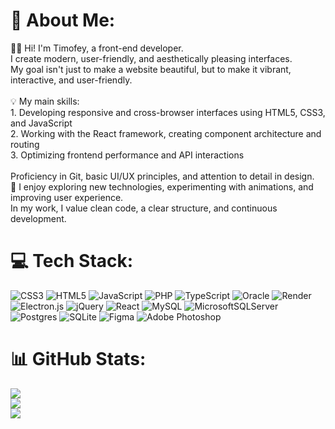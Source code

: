 # 💫 About Me:
👨‍💻 Hi! I'm Timofey, a front-end developer.<br>I create modern, user-friendly, and aesthetically pleasing interfaces. <br>My goal isn't just to make a website beautiful, but to make it vibrant, interactive, and user-friendly.<br><br>💡 My main skills:<br>1. Developing responsive and cross-browser interfaces using HTML5, CSS3, and JavaScript<br>2. Working with the React framework, creating component architecture and routing<br>3. Optimizing frontend performance and API interactions<br><br>Proficiency in Git, basic UI/UX principles, and attention to detail in design.<br>🚀 I enjoy exploring new technologies, experimenting with animations, and improving user experience.<br>In my work, I value clean code, a clear structure, and continuous development.


# 💻 Tech Stack:
![CSS3](https://img.shields.io/badge/css3-%231572B6.svg?style=for-the-badge&logo=css3&logoColor=white) ![HTML5](https://img.shields.io/badge/html5-%23E34F26.svg?style=for-the-badge&logo=html5&logoColor=white) ![JavaScript](https://img.shields.io/badge/javascript-%23323330.svg?style=for-the-badge&logo=javascript&logoColor=%23F7DF1E) ![PHP](https://img.shields.io/badge/php-%23777BB4.svg?style=for-the-badge&logo=php&logoColor=white) ![TypeScript](https://img.shields.io/badge/typescript-%23007ACC.svg?style=for-the-badge&logo=typescript&logoColor=white) ![Oracle](https://img.shields.io/badge/Oracle-F80000?style=for-the-badge&logo=oracle&logoColor=white) ![Render](https://img.shields.io/badge/Render-%46E3B7.svg?style=for-the-badge&logo=render&logoColor=white) ![Electron.js](https://img.shields.io/badge/Electron-191970?style=for-the-badge&logo=Electron&logoColor=white) ![jQuery](https://img.shields.io/badge/jquery-%230769AD.svg?style=for-the-badge&logo=jquery&logoColor=white) ![React](https://img.shields.io/badge/react-%2320232a.svg?style=for-the-badge&logo=react&logoColor=%2361DAFB) ![MySQL](https://img.shields.io/badge/mysql-4479A1.svg?style=for-the-badge&logo=mysql&logoColor=white) ![MicrosoftSQLServer](https://img.shields.io/badge/Microsoft%20SQL%20Server-CC2927?style=for-the-badge&logo=microsoft%20sql%20server&logoColor=white) ![Postgres](https://img.shields.io/badge/postgres-%23316192.svg?style=for-the-badge&logo=postgresql&logoColor=white) ![SQLite](https://img.shields.io/badge/sqlite-%2307405e.svg?style=for-the-badge&logo=sqlite&logoColor=white) ![Figma](https://img.shields.io/badge/figma-%23F24E1E.svg?style=for-the-badge&logo=figma&logoColor=white) ![Adobe Photoshop](https://img.shields.io/badge/adobe%20photoshop-%2331A8FF.svg?style=for-the-badge&logo=adobe%20photoshop&logoColor=white)
# 📊 GitHub Stats:
![](https://github-readme-stats.vercel.app/api?username=Tima&theme=dark&hide_border=true&include_all_commits=false&count_private=false)<br/>
![](https://nirzak-streak-stats.vercel.app/?user=Tima&theme=dark&hide_border=true)<br/>
![](https://github-readme-stats.vercel.app/api/top-langs/?username=Tima&theme=dark&hide_border=true&include_all_commits=false&count_private=false&layout=compact)

